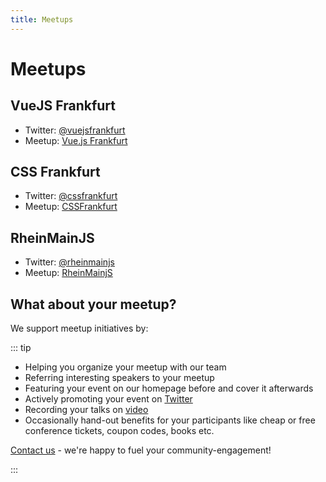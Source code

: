 ```yaml
---
title: Meetups
---
```


# Meetups

## VueJS Frankfurt
- Twitter: [@vuejsfrankfurt](https://twitter.com/vuejsfrankfurt)  
- Meetup: [Vue.js Frankfurt](https://www.meetup.com/vuejsfrankfurt/)

## CSS Frankfurt
- Twitter: [@cssfrankfurt](https://twitter.com/cssfrankfurt)  
- Meetup: [CSSFrankfurt](https://www.meetup.com/cssfrankfurt/)

## RheinMainJS
- Twitter: [@rheinmainjs](https://twitter.com/rheinmainjs)
- Meetup: [RheinMainjS](https://www.meetup.com/RheinMainJS/)



## What about your meetup?

We support meetup initiatives by: 

::: tip

- Helping you organize your meetup with our team
- Referring interesting speakers to your meetup  
- Featuring your event on our homepage before and cover it afterwards
- Actively promoting your event on [Twitter](https://twitter.com/frontend_rm)
- Recording your talks on [video](https://www.youtube.com/channel/UCYFNj1jr1ZufRZLlPDVGYIw)
- Occasionally hand-out benefits for your participants like cheap or free conference tickets, coupon codes, books etc.

[Contact us](/ferm/contact) - we're happy to fuel your community-engagement!

:::
